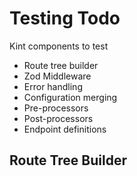 # Testing Todo

Kint components to test

- Route tree builder
- Zod Middleware
- Error handling
- Configuration merging
- Pre-processors
- Post-processors
- Endpoint definitions

## Route Tree Builder
